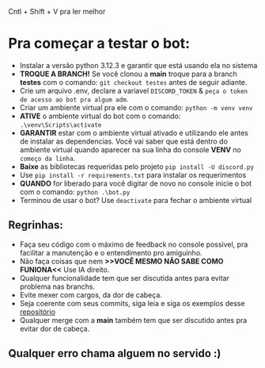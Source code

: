 Cntl + Shift + V pra ler melhor

# Pra começar a testar o bot:

- Instalar a versão python 3.12.3 e garantir que está usando ela no sistema
- **TROQUE A BRANCH!** Se você clonou a **main** troque para a branch **testes** com o comando: `git checkout testes` antes de seguir adiante.
- Crie um arquivo .env, declare a variavel `DISCORD_TOKEN` & `peça o token de acesso ao bot pra algum adm`.
- Criar um ambiente virtual pra ele com o comando: `python -m venv venv`
- **ATIVE** o ambiente virtual do bot com o comando: `.\venv\Scripts\activate`
- **GARANTIR** estar com o ambiente virtual ativado e utilizando ele antes de instalar as dependencias. Você vai saber que está dentro do ambiente virtual quando aparecer na sua linha do console **VENV** no `começo da linha`.
- **Baixe** as bibliotecas requeridas pelo projeto `pip install -U discord.py`
- Use `pip install -r requirements.txt` para instalar os requerimentos
- **QUANDO** for liberado para você digitar de novo no console inicie o bot com o comando: `python .\bot.py`
- Terminou de usar o bot? Use `deactivate` para fechar o ambiente virtual

## Regrinhas:

- Faça seu código com o máximo de feedback no console possivel, pra facilitar a manutenção e o entendimento pro amiguinho.
- Não faça coisas que nem **>>VOCÊ MESMO NÃO SABE COMO FUNIONA<<** Use IA direito.
- Qualquer funcionalidade tem que ser discutida antes para evitar problema nas branchs.
- Evite mexer com cargos, da dor de cabeça.
- Seja coerente com seus commits, siga leia e siga os exemplos desse [repositório](https://gist.github.com/Jeancaetano12/94915babd78980325bcda3f97d428211)
- Qualquer merge com a **main** também tem que ser discutido antes pra evitar dor de cabeça.

## Qualquer erro chama alguem no servido :)